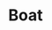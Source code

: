 ---
title: Boat
tags: ["boat", "watercraft", "vessel", "ship", "marine", "sailing"]
icon: boat
svg: '<svg xmlns="http://www.w3.org/2000/svg" width="24" height="24" fill="none" viewBox="0 0 24 24" stroke-width="1.5" stroke-linecap="round" stroke-linejoin="round" stroke="currentColor"><path d="m4.8 17.194-.597-3.343a2 2 0 0 1 1.326-2.246l.171-.058m0 0 5.658-1.92a2 2 0 0 1 1.284 0l5.658 1.92m-12.6 0v-3.8a2 2 0 0 1 2-2h2.5m8.1 5.8.171.058a2 2 0 0 1 1.326 2.245l-.597 3.344m-.9-5.647v-3.8a2 2 0 0 0-2-2h-2.5m-3.6 0h3.6m-3.6 0V4.8a1.8 1.8 0 0 1 3.6 0v.947M3 20.398c.647.658 2.222.844 3.725.217 1.032-.43 2.336-.441 3.391-.071a5.83 5.83 0 0 0 3.768 0c1.055-.37 2.359-.36 3.39.07 1.504.628 3.08.442 3.726-.216"/></svg>'
---